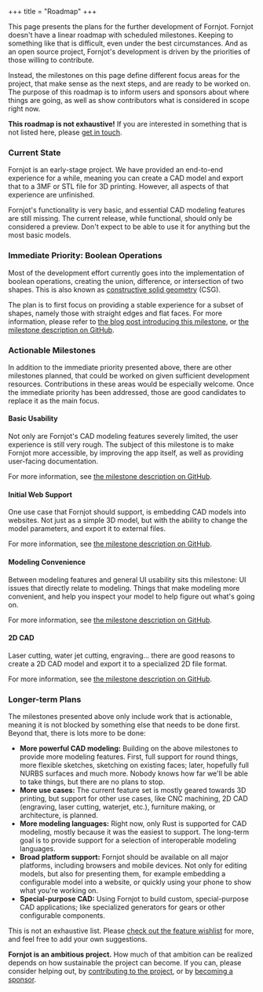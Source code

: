 +++
title = "Roadmap"
+++

This page presents the plans for the further development of Fornjot. Fornjot doesn't have a linear roadmap with scheduled milestones. Keeping to something like that is difficult, even under the best circumstances. And as an open source project, Fornjot's development is driven by the priorities of those willing to contribute.

Instead, the milestones on this page define different focus areas for the project, that make sense as the next steps, and are ready to be worked on. The purpose of this roadmap is to inform users and sponsors about where things are going, as well as show contributors what is considered in scope right now.

**This roadmap is not exhaustive!** If you are interested in something that is not listed here, please [get in touch](/community).


### Current State

Fornjot is an early-stage project. We have provided an end-to-end experience for a while, meaning you can create a CAD model and export that to a 3MF or STL file for 3D printing. However, all aspects of that experience are unfinished.

Fornjot's functionality is very basic, and essential CAD modeling features are still missing. The current release, while functional, should only be considered a preview. Don't expect to be able to use it for anything but the most basic models.


### Immediate Priority: Boolean Operations

Most of the development effort currently goes into the implementation of boolean operations, creating the union, difference, or intersection of two shapes. This is also known as [constructive solid geometry](https://en.wikipedia.org/wiki/Constructive_solid_geometry) (CSG).

The plan is to first focus on providing a stable experience for a subset of shapes, namely those with straight edges and flat faces. For more information, please refer to [the blog post introducing this milestone](/blog/straight-edges-flat-faces-simple-sketches-full-csg/), or [the milestone description on GitHub](https://github.com/hannobraun/Fornjot/milestone/1).


### Actionable Milestones

In addition to the immediate priority presented above, there are other milestones planned, that could be worked on given sufficient development resources. Contributions in these areas would be especially welcome. Once the immediate priority has been addressed, those are good candidates to replace it as the main focus.

#### Basic Usability

Not only are Fornjot's CAD modeling features severely limited, the user experience is still very rough. The subject of this milestone is to make Fornjot more accessible, by improving the app itself, as well as providing user-facing documentation.

For more information, see [the milestone description on GitHub](https://github.com/hannobraun/Fornjot/milestone/2).

#### Initial Web Support

One use case that Fornjot should support, is embedding CAD models into websites. Not just as a simple 3D model, but with the ability to change the model parameters, and export it to external files.

For more information, see [the milestone description on GitHub](https://github.com/hannobraun/Fornjot/milestone/3).

#### Modeling Convenience

Between modeling features and general UI usability sits this milestone: UI issues that directly relate to modeling. Things that make modeling more convenient, and help you inspect your model to help figure out what's going on.

For more information, see [the milestone description on GitHub](https://github.com/hannobraun/Fornjot/milestone/4).

#### 2D CAD

Laser cutting, water jet cutting, engraving... there are good reasons to create a 2D CAD model and export it to a specialized 2D file format.

For more information, see [the milestone description on GitHub](https://github.com/hannobraun/Fornjot/milestone/5).


### Longer-term Plans

The milestones presented above only include work that is actionable, meaning it is not blocked by something else that needs to be done first. Beyond that, there is lots more to be done:

- **More powerful CAD modeling:** Building on the above milestones to provide more modeling features. First, full support for round things, more flexible sketches, sketching on existing faces; later, hopefully full NURBS surfaces and much more. Nobody knows how far we'll be able to take things, but there are no plans to stop.
- **More use cases:** The current feature set is mostly geared towards 3D printing, but support for other use cases, like CNC machining, 2D CAD (engraving, laser cutting, waterjet, etc.), furniture making, or architecture, is planned.
- **More modeling languages:** Right now, only Rust is supported for CAD modeling, mostly because it was the easiest to support. The long-term goal is to provide support for a selection of interoperable modeling languages.
- **Broad platform support:** Fornjot should be available on all major platforms, including browsers and mobile devices. Not only for editing models, but also for presenting them, for example embedding a configurable model into a website, or quickly using your phone to show what you're working on.
- **Special-purpose CAD:** Using Fornjot to build custom, special-purpose CAD applications; like specialized generators for gears or other configurable components.

This is not an exhaustive list. Please [check out the feature wishlist](https://github.com/hannobraun/Fornjot/discussions/146) for more, and feel free to add your own suggestions.

<div class="call-to-action">
    <p>
        <strong>Fornjot is an ambitious project.</strong> How much of that ambition can be realized depends on how sustainable the project can become. If you can, please consider helping out, by <a href="https://github.com/hannobraun/Fornjot">contributing to the project</a>, or by <a href="/sponsor">becoming a sponsor</a>.
    </p>
</div>
